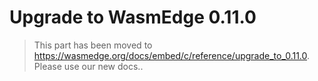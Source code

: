 # Upgrade to WasmEdge 0.11.0

> This part has been moved to  <https://wasmedge.org/docs/embed/c/reference/upgrade_to_0.11.0>. Please use our new docs..
